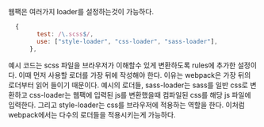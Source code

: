 웹팩은 여러가지 loader를 설정하는것이 가능하다.
```javascript
  {
        test: /\.scss$/,
        use: ["style-loader", "css-loader", "sass-loader"],
      },
```
예시 코드는 scss 파일을 브라우저가 이해할수 있게 변환하도록 rules에 추가한 설정이다. 
이때 먼저 사용할 로더를 가장 뒤에 작성해야 한다. 이유는 webpack은 가장 뒤의 로더부터 읽어 들이기 때문이다. 
예시의 로더들, sass-loader는 sass를 일반 css로 변환하고 css-loader는 웹팩에 입력된 js를 변환했을때 컴파일된 css를 해당 js 파일에 입력한다. 
그리고 style-loader는 css를 브라우저에 적용하는 역할을 한다. 이처럼 webpack에서는 다수의 로더들을 적용시키는게 가능하다.

